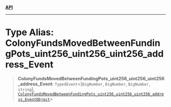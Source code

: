 [**API**](../../../README.md)

***

# Type Alias: ColonyFundsMovedBetweenFundingPots\_uint256\_uint256\_uint256\_address\_Event

> **ColonyFundsMovedBetweenFundingPots\_uint256\_uint256\_uint256\_address\_Event**: `TypedEvent`\<\[`BigNumber`, `BigNumber`, `BigNumber`, `string`\], [`ColonyFundsMovedBetweenFundingPots_uint256_uint256_uint256_address_EventObject`](../interfaces/ColonyFundsMovedBetweenFundingPots_uint256_uint256_uint256_address_EventObject.md)\>
